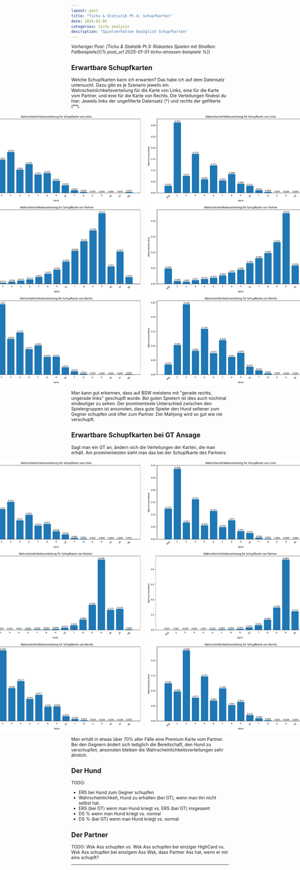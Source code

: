 ```yaml
---
layout: post
title: "Tichu & Statistik Pt.4: Schupfkarten"
date: 2025-01-02
categories: tichu analysis
description: "Spielverhalten bezüglich Schupfkarten"
---
```


*Vorheriger Post: [Tichu & Statistik Pt.3: Riskantes Spielen mit Straßen: Fallbeispiele]({% post_url 2025-01-01-tichu-strassen-beispiele %})*

## Erwartbare Schupfkarten
Welche Schupfkarten kann ich erwarten? Das habe ich auf dem Datensatz untersucht. Dazu gibt es je Szenario jeweils ein Wahrscheinlichkeitsverteilung für die Karte von Links, eine für die Karte vom Partner, und eine für die Karte von Rechts.
Die Verteilungen findest du hier: Jeweils links der ungefilterte Datensatz (\*) und rechts der gefilterte (\*\*).

<div style="margin: 0 -70%;display: flex; gap: 10px;">
    <img src="/images/Normal_Normal_Links.png" alt="Wahrscheinlichkeitsverteilung Schupfkarte von Links auf *" style="width: 48%;">
    <img src="/images/Filtered_Normal_Links.png" alt="Wahrscheinlichkeitsverteilung Schupfkarte von Links auf **" style="width: 48%;">
</div>
<div style="margin: 0 -70%;display: flex; gap: 10px;">
    <img src="/images/Normal_Normal_Partner.png" alt="Wahrscheinlichkeitsverteilung Schupfkarte von Partner auf *" style="width: 48%;">
    <img src="/images/Filtered_Normal_Partner.png" alt="Wahrscheinlichkeitsverteilung Schupfkarte von Partner auf **" style="width: 48%;">
</div>
<div style="margin: 0 -70%;display: flex; gap: 10px;">
    <img src="/images/Normal_Normal_Rechts.png" alt="Wahrscheinlichkeitsverteilung Schupfkarte von Rechts auf *" style="width: 48%;">
    <img src="/images/Filtered_Normal_Rechts.png" alt="Wahrscheinlichkeitsverteilung Schupfkarte von Rechts auf **" style="width: 48%;">
</div>

Man kann gut erkennen, dass auf BSW meistens mit "gerade rechts, ungerade links" geschupft wurde. 
Bei guten Spielern ist dies auch nochmal eindeutiger zu sehen. Der prominenteste Unterschied zwischen den Spielergruppen ist ansonsten,
dass gute Spieler den Hund seltener zum Gegner schupfen und öfter zum Partner. Der Mahjong wird so gut wie nie verschupft.

## Erwartbare Schupfkarten bei GT Ansage

Sagt man ein GT an, ändern sich die Verteilungen der Karten, die man erhält. Am prominentesten sieht man das bei der Schupfkarte des Partners:

<div style="margin: 0 -70%;display: flex; gap: 10px;">
    <img src="/images/Normal_GT_Call_Links.png" alt="Wahrscheinlichkeitsverteilung Schupfkarte von Links auf * geg. GT " style="width: 48%;">
    <img src="/images/Filtered_GT_Call_Links.png" alt="Wahrscheinlichkeitsverteilung Schupfkarte von Links auf ** geg. GT" style="width: 48%;">
</div>
<div style="margin: 0 -70%;display: flex; gap: 10px;">
    <img src="/images/Normal_GT_Call_Partner.png" alt="Wahrscheinlichkeitsverteilung Schupfkarte von Partner auf * geg. GT" style="width: 48%;">
    <img src="/images/Filtered_GT_Call_Partner.png" alt="Wahrscheinlichkeitsverteilung Schupfkarte von Partner auf ** geg. GT" style="width: 48%;">
</div>
<div style="margin: 0 -70%;display: flex; gap: 10px;">
    <img src="/images/Normal_GT_Call_Rechts.png" alt="Wahrscheinlichkeitsverteilung Schupfkarte von Rechts auf * geg. GT" style="width: 48%;">
    <img src="/images/Filtered_GT_Call_Rechts.png" alt="Wahrscheinlichkeitsverteilung Schupfkarte von Rechts auf ** geg. GT" style="width: 48%;">
</div>

Man erhält in etwas über 70% aller Fälle eine Premium Karte vom Partner. Bei den Gegnern ändert sich lediglich die Bereitschaft, den Hund zu verschupfen, ansonsten bleiben die Wahrscheinlichkeitsverteilungen sehr ähnlich.

## Der Hund
TODO: 
- ERS bei Hund zum Gegner schupfen
- Wahrscheinlichkeit, Hund zu erhalten (bei GT), wenn man ihn nicht selbst hat.
- ERS (bei GT) wenn man Hund kriegt vs. ERS (bei GT) insgesamt
- DS % wenn man Hund kriegt vs. normal
- DS % (bei GT) wenn man Hund kriegt vs. normal


## Der Partner
TODO:
    Wsk Ass schupfen vs. Wsk Ass schupfen bei einziger HighCard vs. Wsk Ass schupfen bei einzigem Ass
    Wsk, dass Partner Ass hat, wenn er mir eins schupft?
    
---
